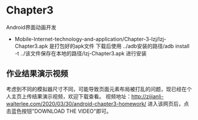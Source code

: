 # Chapter3
Android界面动画开发

* Mobile-Internet-technology-and-application/Chapter-3-lzj/lzj-Chapter3.apk 是打包好的apk文件
下载后使用 ../adb安装的路径/adb install -t ../该文件保存在本地的路径/lzj-Chapter3.apk 进行安装

## 作业结果演示视频
考虑到不同的模拟器尺寸不同，可能导致页面元素布局被打乱的问题，现已经在个人主页上传结果演示视频，欢迎下载查看。
视频地址：http://zijianli-walterlee.com/2020/03/30/android-chapter3-homework/
进入该网页后，点击蓝色按钮"DOWNLOAD THE VIDEO"即可。
